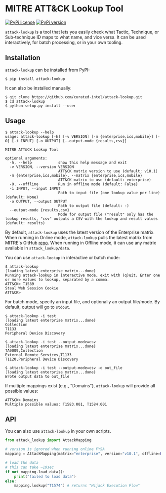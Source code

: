 # MITRE ATT&CK Lookup Tool

[![PyPi license](https://badgen.net/pypi/license/attack-lookup/)](https://pypi.org/project/attack-lookup/) [![PyPi version](https://badgen.net/pypi/v/attack-lookup/)](https://pypi.org/project/attack-lookup/)

`attack-lookup` is a tool that lets you easily check what Tactic, Technique, or Sub-technique ID maps to what name, and vice versa. It can be used interactively, for batch processing, or in your own tooling. 

## Installation

`attack-lookup` can be installed from PyPI:

```
$ pip install attack-lookup
```

It can also be installed manually:

```
$ git clone https://github.com/curated-intel/attack-lookup.git
$ cd attack-lookup
$ python setup.py install --user
```

## Usage

```
$ attack-lookup --help
usage: attack-lookup [-h] [-v VERSION] [-m {enterprise,ics,mobile}] [-O] [-i INPUT] [-o OUTPUT] [--output-mode {results,csv}]

MITRE ATT&CK Lookup Tool

optional arguments:
  -h, --help            show this help message and exit
  -v VERSION, --version VERSION
                        ATT&CK matrix version to use (default: v10.1)
  -m {enterprise,ics,mobile}, --matrix {enterprise,ics,mobile}
                        ATT&CK matrix to use (default: enterprise)
  -O, --offline         Run in offline mode (default: False)
  -i INPUT, --input INPUT
                        Path to input file (one lookup value per line) (default: None)
  -o OUTPUT, --output OUTPUT
                        Path to output file (default: -)
  --output-mode {results,csv}
                        Mode for output file ("result" only has the lookup results, "csv" outputs a CSV with the lookup and result values (default: results)
```

By default, `attack-lookup` uses the latest version of the Enterprise matrix. When running in Online mode, `attack-lookup` pulls the latest matrix from MITRE's GitHub [repo](https://github.com/mitre/cti). When running in Offline mode, it can use any matrix available in `attack_lookup/data`.

You can use `attack-lookup` in interactive or batch mode:

```
$ attack-lookup
(loading latest enterprise matrix...done)
Running attack-lookup in interactive mode, exit with (q)uit. Enter one or more values to lookup, separated by a comma.
ATT&CK> T1539
Steal Web Session Cookie
ATT&CK>
```

For batch mode, specify an input file, and optionally an output file/mode. By default, output will go to `stdout`.
```
$ attack-lookup -i test
(loading latest enterprise matrix...done)
Collection
T1133
Peripheral Device Discovery

$ attack-lookup -i test --output-mode=csv
(loading latest enterprise matrix...done)
TA0009,Collection
External Remote Services,T1133
T1120,Peripheral Device Discovery

$ attack-lookup -i test --output-mode=csv -o out_file
(loading latest enterprise matrix...done)
Wrote output data to out_file
```

If multiple mappings exist (e.g., "Domains"), `attack-lookup` will provide all possible values:
```
ATT&CK> Domains
Multiple possible values: T1583.001, T1584.001
```

## API

You can also use `attack-lookup` in your own scripts.

```py
from attack_lookup import AttackMapping

# version is ignored when running online FYSA
mapping = AttackMapping(matrix="enterprise", version="v10.1", offline=False)

# load the data
# this can take ~10sec
if not mapping.load_data():
    print("failed to load data")
else:
    mapping.lookup("T1574") # returns "Hijack Execution Flow"
```
